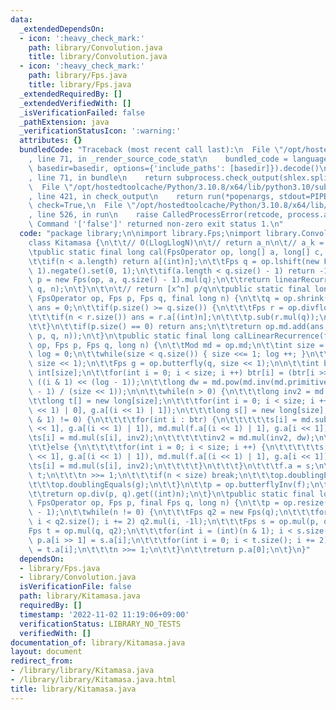 ```yaml
---
data:
  _extendedDependsOn:
  - icon: ':heavy_check_mark:'
    path: library/Convolution.java
    title: library/Convolution.java
  - icon: ':heavy_check_mark:'
    path: library/Fps.java
    title: library/Fps.java
  _extendedRequiredBy: []
  _extendedVerifiedWith: []
  _isVerificationFailed: false
  _pathExtension: java
  _verificationStatusIcon: ':warning:'
  attributes: {}
  bundledCode: "Traceback (most recent call last):\n  File \"/opt/hostedtoolcache/Python/3.10.8/x64/lib/python3.10/site-packages/onlinejudge_verify/documentation/build.py\"\
    , line 71, in _render_source_code_stat\n    bundled_code = language.bundle(stat.path,\
    \ basedir=basedir, options={'include_paths': [basedir]}).decode()\n  File \"/opt/hostedtoolcache/Python/3.10.8/x64/lib/python3.10/site-packages/onlinejudge_verify/languages/user_defined.py\"\
    , line 71, in bundle\n    return subprocess.check_output(shlex.split(command))\n\
    \  File \"/opt/hostedtoolcache/Python/3.10.8/x64/lib/python3.10/subprocess.py\"\
    , line 421, in check_output\n    return run(*popenargs, stdout=PIPE, timeout=timeout,\
    \ check=True,\n  File \"/opt/hostedtoolcache/Python/3.10.8/x64/lib/python3.10/subprocess.py\"\
    , line 526, in run\n    raise CalledProcessError(retcode, process.args,\nsubprocess.CalledProcessError:\
    \ Command '['false']' returned non-zero exit status 1.\n"
  code: "package library;\n\nimport library.Fps;\nimport library.Convolution;\n\n\
    class Kitamasa {\n\t\t// O(LlogLlogN)\n\t// return a_n\n\t// a_k = sum c_i a_(k-i-1)\n\
    \tpublic static final long cal(FpsOperator op, long[] a, long[] c, long n) {\n\
    \t\tif(n < a.length) return a[(int)n];\n\t\tFps q = op.lshift(new Fps(op, c),\
    \ 1).negate().set(0, 1);\n\t\tif(a.length < q.size() - 1) return -1;\n\t\tFps\
    \ p = new Fps(op, a, q.size() - 1).mul(q);\n\t\treturn linearRecurrence(op, p,\
    \ q, n);\n\t}\n\t\n\t// return [x^n] p/q\n\tpublic static final long linearRecurrence(final\
    \ FpsOperator op, Fps p, Fps q, final long n) {\n\t\tq = op.shrink(q);\n\t\tlong\
    \ ans = 0;\n\t\tif(p.size() >= q.size()) {\n\t\t\tFps r = op.divfloor(p, q);\n\
    \t\t\tif(n < r.size()) ans = r.a[(int)n];\n\t\t\tp.sub(r.mul(q));\n\t\t\tp = op.shrink(p);\n\
    \t\t}\n\t\tif(p.size() == 0) return ans;\n\t\treturn op.md.add(ans, calLinearRecurrence(op,\
    \ p, q, n));\n\t}\n\tpublic static final long calLinearRecurrence(final CnvFpsOperator\
    \ op, Fps p, Fps q, long n) {\n\t\tMod md = op.md;\n\t\tint size = 1;\n\t\tint\
    \ log = 0;\n\t\twhile(size < q.size()) { size <<= 1; log ++; }\n\t\tFps f = op.butterfly(p,\
    \ size << 1);\n\t\tFps g = op.butterfly(q, size << 1);\n\n\t\tint btr[] = new\
    \ int[size];\n\t\tfor(int i = 0; i < size; i ++) btr[i] = (btr[i >> 1] >> 1) +\
    \ ((i & 1) << (log - 1));\n\t\tlong dw = md.pow(md.inv(md.primitiveRoot()), (md.MOD\
    \ - 1) / (size << 1));\n\n\t\twhile(n > 0) {\n\t\t\tlong inv2 = md.inv(2);\n\t\
    \t\tlong t[] = new long[size];\n\t\t\tfor(int i = 0; i < size; i ++) t[i] = md.mul(g.a[(i\
    \ << 1) | 0], g.a[(i << 1) | 1]);\n\t\t\tlong s[] = new long[size];\n\t\t\tif((n\
    \ & 1) != 0) {\n\t\t\t\tfor(int i : btr) {\n\t\t\t\t\ts[i] = md.sub(md.mul(f.a[i\
    \ << 1], g.a[(i << 1) | 1]), md.mul(f.a[(i << 1) | 1], g.a[i << 1]));\n\t\t\t\t\
    \ts[i] = md.mul(s[i], inv2);\n\t\t\t\t\tinv2 = md.mul(inv2, dw);\n\t\t\t\t}\n\t\
    \t\t}else {\n\t\t\t\tfor(int i = 0; i < size; i ++) {\n\t\t\t\t\ts[i] = md.add(md.mul(f.a[i\
    \ << 1], g.a[(i << 1) | 1]), md.mul(f.a[(i << 1) | 1], g.a[i << 1]));\n\t\t\t\t\
    \ts[i] = md.mul(s[i], inv2);\n\t\t\t\t}\n\t\t\t}\n\t\t\tf.a = s;\n\t\t\tg.a =\
    \ t;\n\t\t\tn >>= 1;\n\t\t\tif(n < size) break;\n\t\t\top.doublingEquals(f);\n\
    \t\t\top.doublingEquals(g);\n\t\t}\n\t\tp = op.butterflyInv(f);\n\t\tq = op.butterflyInv(g);\n\
    \t\treturn op.div(p, q).get((int)n);\n\t}\n\tpublic static final long calLinearRecurrence(final\
    \ FpsOperator op, Fps p, final Fps q, long n) {\n\t\tp = op.resize(p, q.size()\
    \ - 1);\n\t\twhile(n != 0) {\n\t\t\tFps q2 = new Fps(q);\n\t\t\tfor(int i = 1;\
    \ i < q2.size(); i += 2) q2.mul(i, -1l);\n\t\t\tFps s = op.mul(p, q2);\n\t\t\t\
    Fps t = op.mul(q, q2);\n\t\t\tfor(int i = (int)(n & 1); i < s.size(); i += 2)\
    \ p.a[i >> 1] = s.a[i];\n\t\t\tfor(int i = 0; i < t.size(); i += 2) q.a[i >> 1]\
    \ = t.a[i];\n\t\t\tn >>= 1;\n\t\t}\n\t\treturn p.a[0];\n\t}\n}"
  dependsOn:
  - library/Fps.java
  - library/Convolution.java
  isVerificationFile: false
  path: library/Kitamasa.java
  requiredBy: []
  timestamp: '2022-11-02 11:19:06+09:00'
  verificationStatus: LIBRARY_NO_TESTS
  verifiedWith: []
documentation_of: library/Kitamasa.java
layout: document
redirect_from:
- /library/library/Kitamasa.java
- /library/library/Kitamasa.java.html
title: library/Kitamasa.java
---
```

